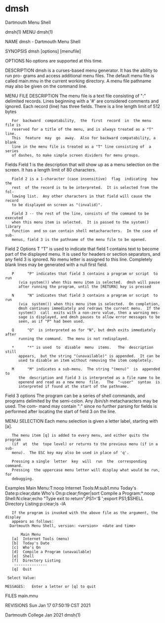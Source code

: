 # dmsh
Dartmouth Menu Shell

dmsh(1) 			     MENU			       dmsh(1)

NAME
       dmsh - Dartmouth Menu Shell

SYNOPSIS
       dmsh [options] [menufile]

OPTIONS
       No options are supported at this time.

DESCRIPTION
       dmsh  is a curses-based menu generator.	It has the ability to run pro-
       grams and access additional menu  files.   The  default	menu  file  is
       called main.mnu in the current working directory.  A menu file pathname
       may also be given on the command line.

MENU FILE DESCRIPTION
       The menu file is a text	file  consisting  of  ":"  delimited  records.
       Lines  beginning  with a '#' are considered comments and ignored.  Each
       record (line) has three fields.	There is a line length	limit  of  512
       bytes

       For  backward  compatability,  the  first  record  in  the menu file is
       reserved for a title of the menu, and is always treated as a "T"  line.
       This  feature  may  go  away.  Also for backward compatability, a blank
       line in the menu file is treated as a "T" line consisting of  a	series
       of dashes, to make simple screen dividers for menu groups.

   Fields
       Field 1 is the description that will show up as a menu selection on the
       screen.	It has a length limit of 80 characters.

       Field 2 is a 1-character (case insensitive)  flag  indicating  how  the
       rest  of the record is to be interpreted.  It is selected from the fol-
       lowing list.  Any other characters in that field will cause the	record
       to be displayed on screen as "(invalid)".

       Field 3 -- the rest of the line, consists of the command to be executed
       when this menu item is selected.  It is passed to the system()  library
       function  and so can contain shell metacharacters.  In the case of sub-
       menus, field 3 is the pathname of the menu file to be opened.

   Field 2 Options
       T      "T" is used to indicate  that field 1 contains  text  to	become
	      part  of	the displayed menu.  It is used for headers or section
	      separators, and any field 3  is  ignored.   No  menu  letter  is
	      assigned	to this line.  Completely blank lines may be generated
	      with a null first field.

       P      "P" indicates that field 3 contains a program or script  to  run
	      (via system()) when this menu item is selected.  dmsh will pause
	      after running the program, until the [RETURN] key is pressed

       N      "N" indicates that field 3 contains a program or script  to  run
	      (via  system()) when this menu item is selected.	On completion,
	      dmsh continues immediately and redraws the current menu.	If the
	      system()	call  exits with a non-zero value, then a warning mes-
	      sage is displayed, and dmsh pauses to allow error messages to be
	      seen, as if "P" had been used.

       Q      "Q"  is interpreted as for "N", but dmsh exits immediately after
	      running the command.  The menu is not redisplayed.

       *      "*" is used  to  disable	menu  items.   The  description  still
	      appears,	but the string "(unavailable)" is appended.  It can be
	      used to disable an item without removing the item completely.

       M      "M" indicates a sub-menu.  The string "(menu)"  is  appended  to
	      the  description and field 3 is interpreted as a file name to be
	      openend and read as a new menu  file.   The  "~user"  syntax  is
	      interpreted if found at the start of the pathname.

   Field 3 options
       The  program  can be a series of shell commands, and programs delimited
       by the semi-colon.  Any /bin/sh metacharacters may be used.   The  com-
       mand  may  contain ":" since no further parsing for fields is performed
       after locating the start of field 3 on the line.

MENU SELECTION
       Each  menu selection is given a letter label,  starting with [a].

       The menu item [q] is added to every menu, and either quits the  program
       (if  at	the  tope level) or returns to the previous menu (if in a sub-
       menu).  The ESC key may also be used in place of 'q'.

       Pressing a single  letter  key  will  run  the  corresponding  command.
       Pressing  the uppercase menu letter will display what would be run, for
       debugging.

Examples
       Main Menu:T:noop
       Internet Tools:M:sub1.mnu
       Today's Date:p:clear;date
       Who's On:p:clear;finger|sort
       Compile a Program:*:noop
       Shell:N:clear;echo "Type exit to return";PS1='$ ';export PS1;$SHELL
       Directory Listing:p:clear;ls -lA
       <this empty line will show as dashes>

       If the program is invoked with the above file as the argument, the display
       appears as follows:
	  Dartmouth Menu Shell, version: <version>  <date and time>

	       Main Menu
	   [a]	Internet Tools (menu)
	   [b]	Today's Date
	   [c]	Who's On
	   [d]	Compile a Program (unavailable)
	   [e]	Shell
	   [f]	Directory Listing
	    ---------------
	   [q]	Quit

	 Select Value:

	MESSAGES:   Enter a letter or [q] to quit

FILES
       main.mnu

REVISIONS
       Sun Jan 17 07:50:19 CST 2021

Dartmouth College		   Jan 2021			       dmsh(1)

